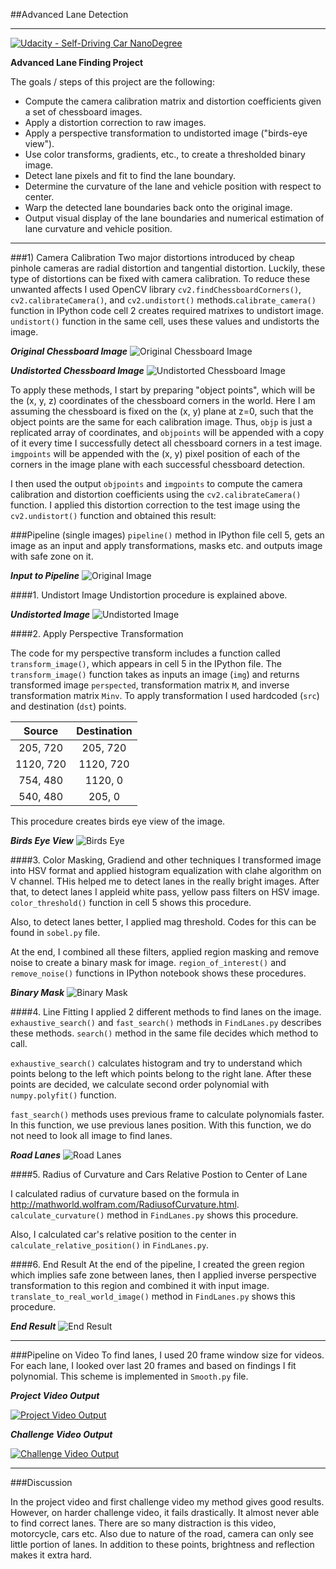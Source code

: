 ##Advanced Lane Detection
<!--###You can use this file as a template for your writeup if you want to submit it as a markdown file, but feel free to use some other method and submit a pdf if you prefer.-->

---
[![Udacity - Self-Driving Car NanoDegree](https://s3.amazonaws.com/udacity-sdc/github/shield-carnd.svg)](http://www.udacity.com/drive)

**Advanced Lane Finding Project**

The goals / steps of this project are the following:

* Compute the camera calibration matrix and distortion coefficients given a set of chessboard images.
* Apply a distortion correction to raw images.
* Apply a perspective transformation to undistorted image ("birds-eye view").
* Use color transforms, gradients, etc., to create a thresholded binary image.
* Detect lane pixels and fit to find the lane boundary.
* Determine the curvature of the lane and vehicle position with respect to center.
* Warp the detected lane boundaries back onto the original image.
* Output visual display of the lane boundaries and numerical estimation of lane curvature and vehicle position.

[//]: # (Image References)


[image1]: https://raw.githubusercontent.com/gungorbasa/Self-Driving-Car---Udacity/master/CarND-AdvancedLaneFinding-P4/output_images/solidWhiteRight.jpg "Solid White Line Road"
[image2]: https://raw.githubusercontent.com/gungorbasa/Self-Driving-Car---Udacity/master/CarND-AdvancedLaneFinding-P4/output_images/undistorted_img.jpg "Undistorted Image"
[image3]: https://raw.githubusercontent.com/gungorbasa/Self-Driving-Car---Udacity/master/CarND-AdvancedLaneFinding-P4/output_images/perspected_img.jpg "Bird Eye"
[image4]: https://raw.githubusercontent.com/gungorbasa/Self-Driving-Car---Udacity/master/CarND-AdvancedLaneFinding-P4/output_images/finalized.jpg "End Result"
[image5]: https://raw.githubusercontent.com/gungorbasa/Self-Driving-Car---Udacity/master/CarND-AdvancedLaneFinding-P4/output_images/mask.png "Binary Mask Example"
[image6]: https://raw.githubusercontent.com/gungorbasa/Self-Driving-Car---Udacity/master/CarND-AdvancedLaneFinding-P4/output_images/lanes.png "Road Lanes"
[image7]: https://raw.githubusercontent.com/gungorbasa/Self-Driving-Car---Udacity/master/CarND-AdvancedLaneFinding-P4/output_images/finalized.jpg "Final Output"
[image8]: https://raw.githubusercontent.com/gungorbasa/Self-Driving-Car---Udacity/master/CarND-AdvancedLaneFinding-P4/output_images/calibration1.jpg "Uncalibrated Image"
[image9]: https://raw.githubusercontent.com/gungorbasa/Self-Driving-Car---Udacity/master/CarND-AdvancedLaneFinding-P4/output_images/calibrated_calibration1.jpg "Calibrated Image"
[video1]: ./project_video.mp4 "Video"

---

###1) Camera Calibration
Two major distortions introduced by cheap pinhole cameras are radial distortion and tangential distortion. Luckily, these type of distortions can be fixed with camera calibration. To reduce these unwanted affects I used OpenCV library `cv2.findChessboardCorners()`, `cv2.calibrateCamera()`, and `cv2.undistort()` methods.`calibrate_camera()` function in IPython code cell 2 creates required matrixes to undistort image. `undistort()` function in the same cell, uses these values and undistorts the image.

***Original Chessboard Image***
![Original Chessboard Image][image8]

***Undistorted Chessboard Image***
![Undistorted Chessboard Image][image9]


To apply these methods, I start by preparing "object points", which will be the (x, y, z) coordinates of the chessboard corners in the world. Here I am assuming the chessboard is fixed on the (x, y) plane at z=0, such that the object points are the same for each calibration image.  Thus, `objp` is just a replicated array of coordinates, and `objpoints` will be appended with a copy of it every time I successfully detect all chessboard corners in a test image.  `imgpoints` will be appended with the (x, y) pixel position of each of the corners in the image plane with each successful chessboard detection.  

I then used the output `objpoints` and `imgpoints` to compute the camera calibration and distortion coefficients using the `cv2.calibrateCamera()` function.  I applied this distortion correction to the test image using the `cv2.undistort()` function and obtained this result: 



###Pipeline (single images)
`pipeline()` method in IPython file cell 5, gets an image as an input and apply transformations, masks etc. and outputs image with safe zone on it.

***Input to Pipeline***
![Original Image][image1]


####1. Undistort Image
Undistortion procedure is explained above. 

***Undistorted Image***
![Undistorted Image][image2]


####2. Apply Perspective Transformation

The code for my perspective transform includes a function called `transform_image()`, which appears in cell 5 in the IPython file.  The `transform_image()` function takes as inputs an image (`img`) and returns transformed image `perspected`, transformation matrix `M`, and inverse transformation matrix `Minv`. To apply transformation I used hardcoded (`src`) and destination (`dst`) points.

| Source        | Destination   	 | 
|:-------------:|:-------------:	 | 
| 205, 720      | 205, 720        | 
| 1120, 720      | 1120, 720      |
| 754, 480     | 1120, 0      	 |
| 540, 480      | 205, 0        	 |

This procedure creates birds eye view of the image.

***Birds Eye View***
![Birds Eye][image3]


####3. Color Masking, Gradiend and other techniques
I transformed image into HSV format and applied histogram equalization with clahe algorithm on V channel. THis helped me to detect lanes in the really bright images. After that, to detect lanes I appleid white pass, yellow pass filters on HSV image. `color_threshold()` function in cell 5 shows this procedure.

Also, to detect lanes better, I applied mag threshold. Codes for this can be found in `sobel.py` file.

At the end, I combined all these filters, applied region masking and remove noise to create a binary mask for image. `region_of_interest()` and `remove_noise()` functions in IPython notebook shows these procedures.

***Binary Mask***
![Binary Mask][image5]




####4. Line Fitting
I applied 2 different methods to find lanes on the image. `exhaustive_search()` and `fast_search()` methods in `FindLanes.py` describes these methods. `search()` method in the same file decides which method to call.

`exhaustive_search()` calculates histogram and try to understand which points belong to the left which points belong to the right lane. After these points are decided, we calculate second order polynomial with `numpy.polyfit()` function.

`fast_search()` methods uses previous frame to calculate polynomials faster. In this function, we use previous lanes position. With this function, we do not need to look all image to find lanes.

***Road Lanes***
![Road Lanes][image6]


####5. Radius of Curvature and Cars Relative Postion to Center of Lane

I calculated radius of curvature based on the formula in <http://mathworld.wolfram.com/RadiusofCurvature.html>. `calculate_curvature()` method in `FindLanes.py` shows this procedure.

Also, I calculated car's relative position to the center in `calculate_relative_position()` in `FindLanes.py`. 

####6. End Result
At the end of the pipeline, I created the green region which implies safe zone between lanes, then I applied inverse perspective transformation to this region and combined it with input image. `translate_to_real_world_image()` method in `FindLanes.py` shows this procedure.

***End Result***
![End Result][image7]



---

###Pipeline on Video
To find lanes, I used 20 frame window size for videos. For each lane, I looked over last 20 frames and based on findings I fit polynomial. This scheme is implemented in `Smooth.py` file.

***Project Video Output***

[![Project Video Output](https://img.youtube.com/vi/eTK430ubsnQ/0.jpg)](https://www.youtube.com/watch?v=eTK430ubsnQ)


***Challenge Video Output***

[![Challenge Video Output](https://img.youtube.com/vi/XnJBmGWdZjc/0.jpg)](https://www.youtube.com/watch?v=XnJBmGWdZjc)



---

###Discussion

In the project video and first challenge video my method gives good results. However, on harder challenge video, it fails drastically. It almost never able to find correct lanes. There are so many distraction is this video, motorcycle, cars etc. Also due to nature of the road, camera can only see little portion of lanes. In addition to these points, brightness and reflection makes it extra hard. 
